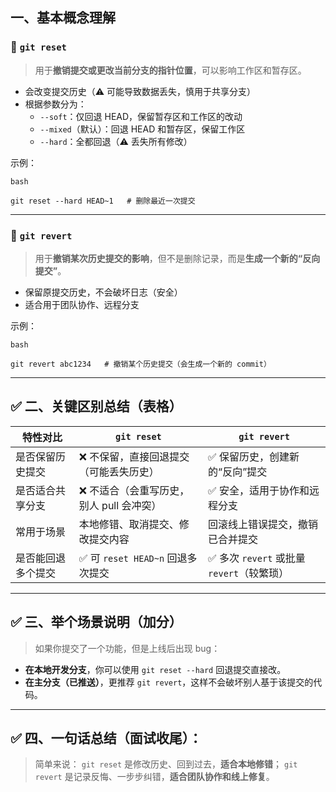 ## 一、基本概念理解

### 🔹 `git reset`

> 用于**撤销提交或更改当前分支的指针位置**，可以影响工作区和暂存区。

- 会改变提交历史（⚠️ 可能导致数据丢失，慎用于共享分支）
- 根据参数分为：
  - `--soft`：仅回退 HEAD，保留暂存区和工作区的改动
  - `--mixed`（默认）：回退 HEAD 和暂存区，保留工作区
  - `--hard`：全都回退（⚠️ 丢失所有修改）

示例：

```
bash

git reset --hard HEAD~1   # 删除最近一次提交
```

------

### 🔹 `git revert`

> 用于**撤销某次历史提交的影响**，但不是删除记录，而是**生成一个新的“反向提交”**。

- 保留原提交历史，不会破坏日志（安全）
- 适合用于团队协作、远程分支

示例：

```
bash

git revert abc1234   # 撤销某个历史提交（会生成一个新的 commit）
```

------

## ✅ 二、关键区别总结（表格）

| 特性对比           | `git reset`                              | `git revert`                              |
| ------------------ | ---------------------------------------- | ----------------------------------------- |
| 是否保留历史提交   | ❌ 不保留，直接回退提交（可能丢失历史）   | ✅ 保留历史，创建新的“反向”提交            |
| 是否适合共享分支   | ❌ 不适合（会重写历史，别人 pull 会冲突） | ✅ 安全，适用于协作和远程分支              |
| 常用于场景         | 本地修错、取消提交、修改提交内容         | 回滚线上错误提交，撤销已合并提交          |
| 是否能回退多个提交 | ✅ 可 `reset HEAD~n` 回退多次提交         | ✅ 多次 `revert` 或批量 `revert`（较繁琐） |



------

## ✅ 三、举个场景说明（加分）

> 如果你提交了一个功能，但是上线后出现 bug：

- **在本地开发分支**，你可以使用 `git reset --hard` 回退提交直接改。
- **在主分支（已推送）**，更推荐 `git revert`，这样不会破坏别人基于该提交的代码。

------

## ✅ 四、一句话总结（面试收尾）：

> 简单来说：
>  `git reset` 是修改历史、回到过去，**适合本地修错**；
>  `git revert` 是记录反悔、一步步纠错，**适合团队协作和线上修复**。
